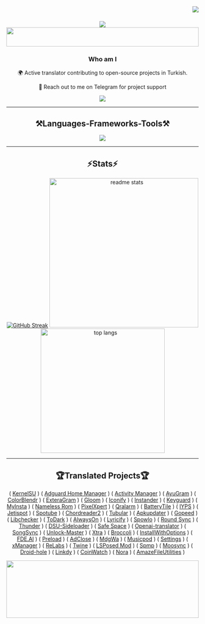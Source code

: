 <img align="right" src="https://visitor-badge.laobi.icu/badge?page_id=mikropsoft.mikropsoft" />

<h1 align="center">
    <img src="https://readme-typing-svg.herokuapp.com/?font=Righteous&size=50&center=true&vCenter=true&width=1500&height=100&duration=4000&lines=Hi+There!+👋;+I'm+WINZORT!;" />
    <img src="https://raw.githubusercontent.com/matfantinel/matfantinel/master/waves.svg" width="100%" height="50">
</h1>

<h3 align="center">Who am I</h3>

<div align="center">
 🌍 Active translator contributing to open-source projects in Turkish.
 
 💬 Reach out to me on Telegram for project support
</div>
 
<div align="center"> 
  <a href="https://t.me/microzort">
    <img src="https://img.shields.io/badge/Contact-333333?style=for-the-badge&logo=telegram&logoColor=blue" />
  </a>
</div>

<hr/>
 
<h2 align="center">⚒️Languages-Frameworks-Tools⚒️</h2>

<div align="center">
    <img src="https://skillicons.dev/icons?i=python,github,vscode,linux,debian,ubuntu" />
</div>

<hr/>

<h2 align="center">⚡Stats⚡</h2>

<div align=center>
  <a href="https://git.io/streak-stats"><img src="https://github-readme-streak-stats.herokuapp.com?user=mikropsoft&theme=react&border_radius=10&card_width=400" alt="GitHub Streak" /></a>
  <img width=390 src="https://github-readme-stats.vercel.app/api?username=mikropsoft&count_private=true&show_icons=true&theme=react&rank_icon=github&border_radius=10&card_width=400" alt="readme stats" />
  <img width=325 align="center" src="https://github-readme-stats.vercel.app/api/top-langs/?username=mikropsoft&hide=HTML&langs_count=8&layout=compact&theme=react&border_radius=10&size_weight=0.5&count_weight=0.5&exclude_repo=github-readme-stats" alt="top langs" />
</div>

<hr/>

<div align="center">
    <h2>🏆Translated Projects🏆</h2>
</div>

<div align="center">

( [Kern‌elSU](https://github.com/tiann/KernelSU) ) ( [Adguard Home Manager](https://github.com/JGeek00/adguard-home-manager) ) ( [Activ‌ity Manager](https://github.com/sdex/ActivityManager) ) 
( [AyuGram](https://github.com/AyuGram) ) ( [ColorB‌lendr](https://github.com/Mahmud0808/ColorBlendr) ) ( [ExteraGram](https://github.com/exteraSquad/exteraGram) )
( [Glo‌om](https://github.com/MateriiApps/Gloom) ) ( [Iconify](https://github.com/Mahmud0808/Iconify) ) ( [In‌stander](https://thedise.me/instander) )
( [Keyguard](https://github.com/AChep/keyguard-app) ) ( [My‌Insta](https://myinsta.app) ) ( [Nameless Rom](https://nameless.wiki) )
( [Pixe‌lXpert](https://github.com/siavash79/PixelXpert) ) ( [Qralarm](https://github.com/sweakpl/qralarm-android) ) ( [BatteryTile](https://github.com/CominAtYou/BatteryTile) )
( [IYPS](https://github.com/StellarSand/IYPS) ) ( [Jeti‌spot](https://github.com/iTaysonLab/jetispot) ) ( [Spotube](https://github.com/KRTirtho/spotube) )
( [Chord‌reader2](https://github.com/AndInTheClouds/chordreader2) ) ( [Tubular](https://github.com/polymorphicshade/Tubular) ) ( [Apku‌pdater](https://github.com/rumboalla/apkupdater) )
( [Gopeed](https://github.com/GopeedLab/gopeed) ) ( [Libc‌hecker](https://github.com/LibChecker/LibChecker) ) ( [ToDark](https://github.com/darkmoonight/ToDark) )
( [Alw‌aysOn](https://github.com/Domi04151309/AlwaysOn) ) ( [Lyricify](https://github.com/WXRIW/Lyricify-App) ) ( [Spo‌wlo](https://github.com/BobbyESP/Spowlo) )
( [Round Sync](https://github.com/newhinton/Round-Sync) ) ( [Thunder](https://github.com/thunder-app/thunder) ) ( [DSU-Sideloader](https://github.com/VegaBobo/DSU-Sideloader) )
( [Saf‌e Space](https://github.com/aashishksahu/SafeSpace) ) ( [Openai-translator](https://github.com/openai-translator/openai-translator) ) ( [SongSync](https://github.com/Lambada10/SongSync) )
( [Unlock-Master](https://github.com/sweakpl/unlock-master) ) ( [Xtra](https://github.com/crackededed/Xtra) ) ( [Broccoli](https://github.com/flauschtrud/broccoli) )
( [InstallWithOptions](https://github.com/zacharee/InstallWithOptions) ) ( [FDE.AI](https://github.com/feravolt/FDE.AI-docs) ) ( [Preload](https://github.com/feravolt/Preload-docs) )
( [AdClose](https://github.com/zjyzip/AdClose) ) ( [MdgWa](https://github.com/ItsMadruga/MdgWa) ) ( [Musicpod](https://github.com/ubuntu-flutter-community/musicpod) )
( [Settings](https://github.com/ubuntu-flutter-community/settings) ) ( [xManager](https://github.com/Team-xManager/xManager) ) ( [ReLabs](https://github.com/theimpulson/ReLabs) )
( [Twine](https://github.com/msasikanth/twine) ) ( [LSPosed Mod](https://github.com/mywalkb/LSPosed_mod) ) ( [Spmp](https://github.com/toasterofbread/spmp) ) ( [Moosync](https://github.com/Moosync/Moosync) )
( [Droid-hole](https://github.com/JGeek00/droid-hole) ) ( [Linkdy](https://github.com/JGeek00/linkdy) ) ( [CoinWatch](https://github.com/shorthouse/CoinWatch) ) 
( [Nora](https://github.com/Sandakan/Nora) ) ( [AmazeFileUtilities](https://github.com/TeamAmaze/AmazeFileUtilities) ) 

</div>

<img src="https://raw.githubusercontent.com/matfantinel/matfantinel/master/waves.svg" width="100%" height="150">
